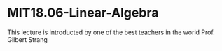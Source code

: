 # MIT18.06-Linear-Algebra
This lecture is introducted by one of the best teachers in the world Prof. Gilbert Strang 
